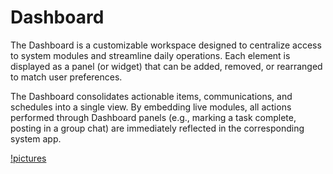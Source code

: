 # Dashboard

The Dashboard is a customizable workspace designed to centralize access to system modules and streamline daily operations. Each element is displayed as a panel (or widget) that can be added, removed, or rearranged to match user preferences.

The Dashboard consolidates actionable items, communications, and schedules into a single view. By embedding live modules, all actions performed through Dashboard panels (e.g., marking a task complete, posting in a group chat) are immediately reflected in the corresponding system app.

[!pictures](pictures/dashboard_v26.png)
